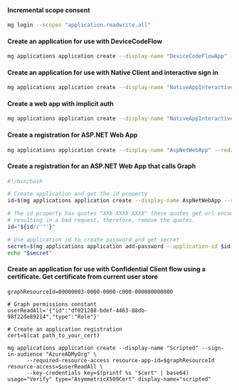  #### Incremental scope consent

 ```sh
 mg login --scopes "application.readwrite.all"
 ```

 #### Create an application for use with DeviceCodeFlow

```sh
mg applications application create --display-name "DeviceCodeFlowApp" --is-fallback-public-client --public-client redirect-uris="https://login.microsoftonline.com/common/oauth2/nativeclient"
```

#### Create an application for use with  Native Client and  interactive sign in

```sh
mg applications application create --display-name "NativeAppInteractiveFlow" --is-fallback-public-client --public-client redirect-uris="http://localhost"
```

#### Create a web app with implicit auth

```sh
mg applications application create --display-name "NativeAppInteractiveFlow" --redirect-uris="http://localhost" --implicit-grant-settings enable-access-token-issuance=true enable-id-token-issuance=true
```

#### Create a registration for ASP.NET Web App

```sh
mg applications application create --display-name "AspNetWebApp" --redirect-uris="https://localhost:5001/signin-oidc" --implicit-grant-settings enable-id-token-issuance=true --required-resource-access resource-app-id="00000003-0000-0000-c000-000000000000" resource-access='{"type":"Scope","id":"e1fe6dd8-ba31-4d61-89e7-88639da4683d"}'
```

#### Create a registration for an ASP.NET Web App that calls Graph
```sh
#!/bin/bash

# Create application and get the id property
id=$(mg applications application create --display-name AspNetWebApp --redirect-uris=https://localhost:5001/signin-oidc --logout-url https://localhost:5001/signout-oidc --implicit-grant-settings enable-id-token-issuance=true --required-resource-access resource-app-id=00000003-0000-0000-c000-000000000000 resource-access='{"type":"Scope","id":"e1fe6dd8-ba31-4d61-89e7-88639da4683d"}' --query id)

# The id property has quotes "XXX-XXXX-XXXX" these quotes get url encoded when running the add-password command
# resulting in a bad request, therefore, remove the quotes.
id="${id//'"'}"

# Use application id to create password and get secret
secret=$(mg applications application add-password --application-id $id)
echo "$secret"
```


#### Create an application for use with Confidential Client flow using a certificate. Get certificate from current user store

```shell
graphResourceId=00000003-0000-0000-c000-000000000000

# Graph permissions constant
userReadAll='{"id":"df021288-bdef-4463-88db-98f22de89214","type":"Role"}'

# Create an application registration
cert=$(cat path_to_your_cert)

mg applications application create --display-name "Scripted" --sign-in-audience "AzureADMyOrg" \
      --required-resource-access resource-app-id=$graphResourceId resource-access=$userReadAll \
      --key-credentials key=$(printf %s "$cert" | base64) usage="Verify" type="AsymmetricX509Cert" display-name="scripted"
```

